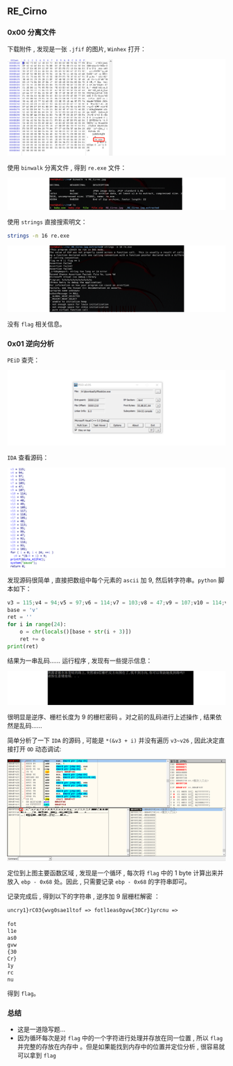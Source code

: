## RE_Cirno

### 0x00 分离文件

下载附件 , 发现是一张 `.jfif` 的图片,  `Winhex`  打开：

![winhex](image/winhex.jpg)

使用 `binwalk` 分离文件 , 得到 `re.exe` 文件：

![binwalk](image/binwalk.jpg)

使用 `strings` 直接搜索明文：

```bash
strings -n 16 re.exe
```

![strings](image/strings.jpg)

没有 `flag` 相关信息。



### 0x01 逆向分析

`PEiD` 查壳：

![peid](image/peid.jpg)

`IDA` 查看源码：

![ida](image/ida.jpg)

发现源码很简单 , 直接把数组中每个元素的 `ascii` 加 9,  然后转字符串。`python` 脚本如下：

```python
v3 = 115;v4 = 94;v5 = 97;v6 = 114;v7 = 103;v8 = 47;v9 = 107;v10 = 114;v11 = 65;v12 = 48;v13 = 49;v14 = 105;v15 = 117;v16 = 118;v17 = 101;v18 = 48;v19 = 113;v20 = 95;v21 = 99;v22 = 47;v23 = 92;v24 = 116;v25 = 93;v26 = 102;
base = 'v'
ret = ''
for i in range(24):
    o = chr(locals()[base + str(i + 3)])
    ret += o
print(ret)
```

结果为一串乱码...... 运行程序 , 发现有一些提示信息：

![tip](image/tip.jpg)

很明显是逆序、栅栏长度为 9 的栅栏密码 。对之前的乱码进行上述操作 , 结果依然是乱码......

 简单分析了一下 `IDA` 的源码 , 可能是 `*(&v3 + i)` 并没有遍历 `v3~v26` , 因此决定直接打开 `OD` 动态调试:

![od](image/od.jpg)

 定位到上图主要函数区域 , 发现是一个循环 , 每次将 `flag` 中的 1 byte 计算出来并放入 `ebp - 0x68` 处。因此 , 只需要记录 `ebp - 0x68` 的字符串即可。

记录完成后 , 得到以下的字符串 , 逆序加 9 层栅栏解密 ：

```
uncry1}rC03{wvg0sae1ltof => fotl1eas0gvw{30Cr}1yrcnu => 

fot
l1e
as0
gvw
{30
Cr}
1y
rc
nu
```

得到 `flag`。



### 总结

- 这是一道隐写题...
- 因为循环每次是对 `flag` 中的一个字符进行处理并存放在同一位置 , 所以 `flag` 并完整的存放在内存中 。但是如果能找到内存中的位置并定位分析 , 很容易就可以拿到 `flag` 

















